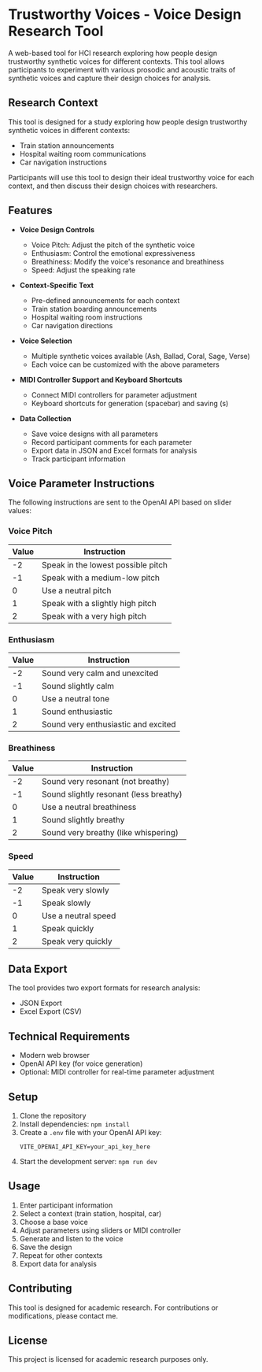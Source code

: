 # Trustworthy Voices - Voice Design Research Tool

A web-based tool for HCI research exploring how people design trustworthy synthetic voices for different contexts. This tool allows participants to experiment with various prosodic and acoustic traits of synthetic voices and capture their design choices for analysis.

## Research Context

This tool is designed for a study exploring how people design trustworthy synthetic voices in different contexts:
- Train station announcements
- Hospital waiting room communications
- Car navigation instructions

Participants will use this tool to design their ideal trustworthy voice for each context, and then discuss their design choices with researchers.

## Features

- **Voice Design Controls**
  - Voice Pitch: Adjust the pitch of the synthetic voice
  - Enthusiasm: Control the emotional expressiveness
  - Breathiness: Modify the voice's resonance and breathiness
  - Speed: Adjust the speaking rate

- **Context-Specific Text**
  - Pre-defined announcements for each context
  - Train station boarding announcements
  - Hospital waiting room instructions
  - Car navigation directions

- **Voice Selection**
  - Multiple synthetic voices available (Ash, Ballad, Coral, Sage, Verse)
  - Each voice can be customized with the above parameters

- **MIDI Controller Support and Keyboard Shortcuts**
  - Connect MIDI controllers for parameter adjustment
  - Keyboard shortcuts for generation (spacebar) and saving (s)

- **Data Collection**
  - Save voice designs with all parameters
  - Record participant comments for each parameter
  - Export data in JSON and Excel formats for analysis
  - Track participant information

## Voice Parameter Instructions

The following instructions are sent to the OpenAI API based on slider values:

### Voice Pitch
| Value | Instruction |
|-------|-------------|
| -2 | Speak in the lowest possible pitch |
| -1 | Speak with a medium-low pitch |
| 0 | Use a neutral pitch |
| 1 | Speak with a slightly high pitch |
| 2 | Speak with a very high pitch |

### Enthusiasm
| Value | Instruction |
|-------|-------------|
| -2 | Sound very calm and unexcited |
| -1 | Sound slightly calm |
| 0 | Use a neutral tone |
| 1 | Sound enthusiastic |
| 2 | Sound very enthusiastic and excited |

### Breathiness
| Value | Instruction |
|-------|-------------|
| -2 | Sound very resonant (not breathy) |
| -1 | Sound slightly resonant (less breathy) |
| 0 | Use a neutral breathiness |
| 1 | Sound slightly breathy |
| 2 | Sound very breathy (like whispering) |

### Speed
| Value | Instruction |
|-------|-------------|
| -2 | Speak very slowly |
| -1 | Speak slowly |
| 0 | Use a neutral speed |
| 1 | Speak quickly |
| 2 | Speak very quickly |

## Data Export

The tool provides two export formats for research analysis:

- JSON Export
- Excel Export (CSV)


## Technical Requirements

- Modern web browser
- OpenAI API key (for voice generation)
- Optional: MIDI controller for real-time parameter adjustment

## Setup

1. Clone the repository
2. Install dependencies: `npm install`
3. Create a `.env` file with your OpenAI API key:
   ```
   VITE_OPENAI_API_KEY=your_api_key_here
   ```
4. Start the development server: `npm run dev`

## Usage

1. Enter participant information
2. Select a context (train station, hospital, car)
3. Choose a base voice
4. Adjust parameters using sliders or MIDI controller
5. Generate and listen to the voice
6. Save the design
7. Repeat for other contexts
8. Export data for analysis


## Contributing

This tool is designed for academic research. For contributions or modifications, please contact me.

## License

This project is licensed for academic research purposes only.
